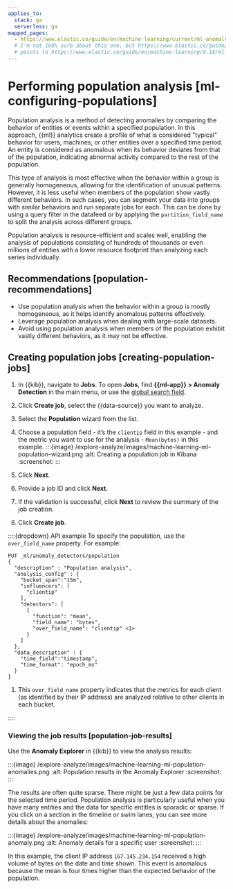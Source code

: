 ```yaml
---
applies_to:
  stack: ga
  serverless: ga
mapped_pages:
  - https://www.elastic.co/guide/en/machine-learning/current/ml-anomaly-detection-job-types.html
  # I'm not 100% sure about this one, but https://www.elastic.co/guide/en/machine-learning/8.18/ml-configuring-populations.html
  # points to https://www.elastic.co/guide/en/machine-learning/8.18/ml-anomaly-detection-job-types.html#population-jobs
---
```


# Performing population analysis [ml-configuring-populations]

Population analysis is a method of detecting anomalies by comparing the behavior of entities or events within a specified population. In this approach, {{ml}} analytics create a profile of what is considered "typical" behavior for users, machines, or other entities over a specified time period. An entity is considered as anomalous when its behavior deviates from that of the population, indicating abnormal activity compared to the rest of the population.

This type of analysis is most effective when the behavior within a group is generally homogeneous, allowing for the identification of unusual patterns. However, it is less useful when members of the population show vastly different behaviors. In such cases, you can segment your data into groups with similar behaviors and run separate jobs for each. This can be done by using a query filter in the datafeed or by applying the `partition_field_name` to split the analysis across different groups.

Population analysis is resource-efficient and scales well, enabling the analysis of populations consisting of hundreds of thousands or even millions of entities with a lower resource footprint than analyzing each series individually.

## Recommendations [population-recommendations]

* Use population analysis when the behavior within a group is mostly homogeneous, as it helps identify anomalous patterns effectively.
* Leverage population analysis when dealing with large-scale datasets.
* Avoid using population analysis when members of the population exhibit vastly different behaviors, as it may not be effective.

## Creating population jobs [creating-population-jobs]

1. In {{kib}}, navigate to **Jobs**. To open **Jobs**, find **{{ml-app}} > Anomaly Detection** in the main menu, or use the [global search field](/explore-analyze/query-filter/filtering.md#_finding_your_apps_and_objects).
2. Click **Create job**, select the {{data-source}} you want to analyze.
3. Select the **Population** wizard from the list.
4. Choose a population field - it’s the `clientip` field in this example - and the metric you want to use for the analysis - `Mean(bytes)` in this example.
   :::{image} /explore-analyze/images/machine-learning-ml-population-wizard.png
   :alt: Creating a population job in Kibana
   :screenshot:
   :::

5. Click **Next**.
6. Provide a job ID and click **Next**.
7. If the validation is successful, click **Next** to review the summary of the job creation.
8. Click **Create job**.

::::{dropdown} API example
To specify the population, use the `over_field_name` property. For example:

```console
PUT _ml/anomaly_detectors/population
{
  "description" : "Population analysis",
  "analysis_config" : {
    "bucket_span":"15m",
    "influencers": [
      "clientip"
    ],
    "detectors": [
      {
        "function": "mean",
        "field_name": "bytes",
        "over_field_name": "clientip" <1>
      }
    ]
  },
  "data_description" : {
    "time_field":"timestamp",
    "time_format": "epoch_ms"
  }
}
```

1. This `over_field_name` property indicates that the metrics for each client (as identified by their IP address) are analyzed relative to other clients in each bucket.

::::

### Viewing the job results [population-job-results]

Use the **Anomaly Explorer** in {{kib}} to view the analysis results:

:::{image} /explore-analyze/images/machine-learning-ml-population-anomalies.png
:alt: Population results in the Anomaly Explorer
:screenshot:
:::

The results are often quite sparse. There might be just a few data points for the selected time period. Population analysis is particularly useful when you have many entities and the data for specific entitles is sporadic or sparse. If you click on a section in the timeline or swim lanes, you can see more details about the anomalies:

:::{image} /explore-analyze/images/machine-learning-ml-population-anomaly.png
:alt: Anomaly details for a specific user
:screenshot:
:::

In this example, the client IP address `167.145.234.154` received a high volume of bytes on the date and time shown. This event is anomalous because the mean is four times higher than the expected behavior of the population.
